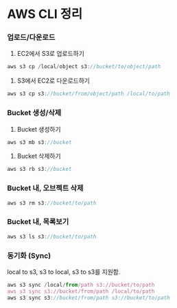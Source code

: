 # AWS CLI 정리

### 업로드/다운로드

1. EC2에서 S3로 업로드하기

```jsx
aws s3 cp /local/object s3://bucket/to/object/path
```


1. S3에서 EC2로 다운로드하기

```jsx
aws s3 cp s3://bucket/from/object/path /local/to/path
```


### Bucket 생성/삭제

1. Bucket 생성하기

```jsx
aws s3 mb s3://bucket
```

1. Bucket 삭제하기

```jsx
aws s3 rb s3://bucket
```

### Bucket 내, 오브젝트 삭제

```jsx
aws s3 rm s3://bucket/to/path
```

### Bucket 내, 목록보기

```jsx
aws s3 ls s3://bucket/to/path
```

### 동기화 (Sync)

local to s3, s3 to local, s3 to s3를 지원함.

```jsx
aws s3 sync /local/from/path s3://bucket/to/path
aws s3 sync s3://bucket/from/path /local/to/path
aws s3 sync s3://bucket/from/path s3://bucket/to/path
```
